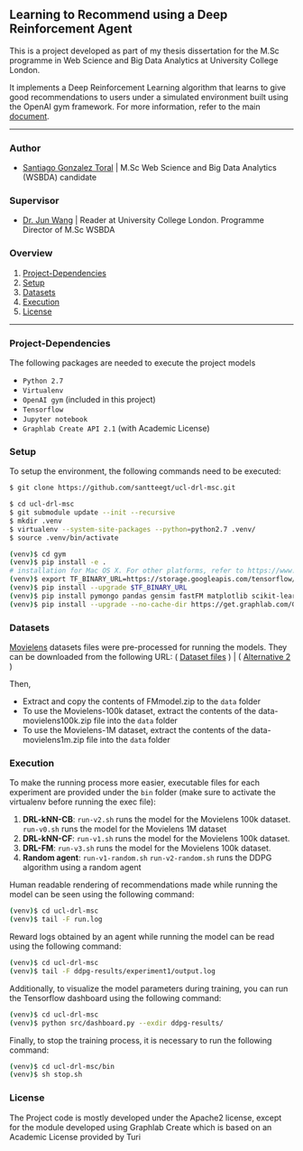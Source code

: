 ## Learning to Recommend using a Deep Reinforcement Agent

This is a project developed as part of my thesis dissertation for the M.Sc programme in Web Science and Big Data Analytics at University College London.

It implements a Deep Reinforcement Learning algorithm that learns to give good recommendations to users under a simulated environment built using the OpenAI gym framework. For more information, refer to the main [document](https://github.com/santteegt/ucl-drl-msc/blob/master/latex_doc/Main.pdf).
******

### Author
* [Santiago Gonzalez Toral](hernan.toral.15@ucl.ac.uk) | M.Sc Web Science and Big Data Analytics (WSBDA) candidate

### Supervisor

* [Dr. Jun Wang]() | Reader at University College London. Programme Director of M.Sc WSBDA

### Overview

1. [Project-Dependencies](#project-dependencies)
2. [Setup](#setup)
3. [Datasets](#datasets)
4. [Execution](#execution)
5. [License](#license)

---

### Project-Dependencies

The following packages are needed to execute the project models

- `Python 2.7`
- `Virtualenv`
- `OpenAI gym` (included in this project)
- `Tensorflow`
- `Jupyter notebook`
- `Graphlab Create API 2.1` (with Academic License)


### Setup

To setup the environment, the following commands need to be executed:

```bash
$ git clone https://github.com/santteegt/ucl-drl-msc.git

$ cd ucl-drl-msc
$ git submodule update --init --recursive
$ mkdir .venv
$ virtualenv --system-site-packages --python=python2.7 .venv/
$ source .venv/bin/activate

(venv)$ cd gym
(venv)$ pip install -e .
# installation for Mac OS X. For other platforms, refer to https://www.tensorflow.org/versions/r0.9/get_started/os_setup.html#virtualenv-installation
(venv)$ export TF_BINARY_URL=https://storage.googleapis.com/tensorflow/mac/tensorflow-0.9.0-py2-none-any.whl
(venv)$ pip install --upgrade $TF_BINARY_URL
(venv)$ pip install pymongo pandas gensim fastFM matplotlib scikit-learn scipy
(venv)$ pip install --upgrade --no-cache-dir https://get.graphlab.com/GraphLab-Create/2.1/hernan.toral.15@ucl.ac.uk/55E9-2088-3AF8-120F-D171-1AAB-95A3-B077/GraphLab-Create-License.tar.gz

```

### Datasets

[Movielens](http://grouplens.org/datasets/movielens/) datasets files were pre-processed for running the models. They can be downloaded from the following URL: ( [Dataset files](https://mega.nz/#F!oFYFmZyQ!UERNs4e3Jvvkml2zNj2ngA) ) | ( [Alternative 2](https://drive.google.com/open?id=0BxTIDC-8xn61bDRyT25SM1k5MTg) )

Then, 

* Extract and copy the contents of FMmodel.zip to the `data` folder
* To use the Movielens-100k dataset, extract the contents of the data-movielens100k.zip file into the `data` folder
* To use the Movielens-1M dataset, extract the contents of the data-movielens1m.zip file into the `data` folder

### Execution

To make the running process more easier, executable files for each experiment are provided under the `bin` folder (make sure to activate the virtualenv before running the exec file):

1. **DRL-kNN-CB**: `run-v2.sh` runs the model for the Movielens 100k dataset. `run-v0.sh` runs the model for the Movielens 1M dataset
2. **DRL-kNN-CF**: `run-v1.sh` runs the model for the Movielens 100k dataset.
3. **DRL-FM**: `run-v3.sh` runs the model for the Movielens 100k dataset.
4. **Random agent**: `run-v1-random.sh` `run-v2-random.sh` runs the DDPG algorithm using a random agent

Human readable rendering of recommendations made while running the model can be seen using the following command:

```bash
(venv)$ cd ucl-drl-msc
(venv)$ tail -F run.log
```

Reward logs obtained by an agent while running the model can be read using the following command:

```bash
(venv)$ cd ucl-drl-msc
(venv)$ tail -F ddpg-results/experiment1/output.log
```
Additionally, to visualize the model parameters during training, you can run the Tensorflow dashboard using the following command:

```bash
(venv)$ cd ucl-drl-msc
(venv)$ python src/dashboard.py --exdir ddpg-results/
```

Finally, to stop the training process, it is necessary to run the following command:
```bash
(venv)$ cd ucl-drl-msc/bin
(venv)$ sh stop.sh
```

### License

The Project code is mostly developed under the Apache2 license, except for the module developed using Graphlab Create which is based on an Academic License provided by Turi
